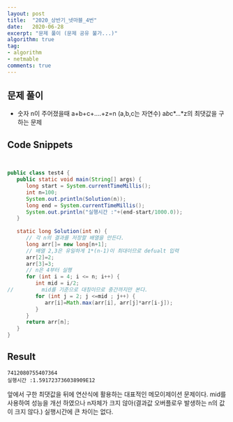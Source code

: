 ```yaml
---
layout: post
title:  "2020_상반기_넷마블_4번"
date:   2020-06-28
excerpt: "문제 풀이 (문제 공유 불가...)"
algorithm: true
tag:
- algorithm
- netmable
comments: true
---
```


## 문제 풀이
 - 숫자 n이 주어졌을때 a+b+c+....+z=n (a,b,c는 자연수) a*b*c*...*z의 최댓값을 구하는 문제




## Code Snippets

```java


public class test4 {
   public static void main(String[] args) {
      long start = System.currentTimeMillis();
      int n=100;
      System.out.println(Solution(n));
      long end = System.currentTimeMillis();
      System.out.println("실행시간 :"+(end-start/1000.0));
   }
   
   static long Solution(int n) {
	  // 각 n의 결과를 저장할 배열을 만든다.
      long arr[]= new long[n+1];
      // 배열 2,3은 유일하게 1*(n-1)이 최대이므로 defualt 입력
      arr[2]=2;
      arr[3]=3;
      // n은 4부터 실행
      for (int i = 4; i <= n; i++) {
         int mid = i/2;
//         mid를 기준으로 대칭이므로 중간까지만 본다.
         for (int j = 2; j <=mid ; j++) {
            arr[i]=Math.max(arr[i], arr[j]*arr[i-j]);
         }
      }
      return arr[n];
   }
}

```
## Result  
```
7412080755407364
실행시간 :1.591723736038909E12
```

앞에서 구한 최댓값을 뒤에 연산식에 활용하는 대표적인 메모이제이션 문제이다.
mid를 사용하여 성능을 개선 하였으나 n자체가 크지 않아(결과값 오버플로우 발생하는 n의 값이 크지 않다.) 실행시간에 큰 차이는 없다.


